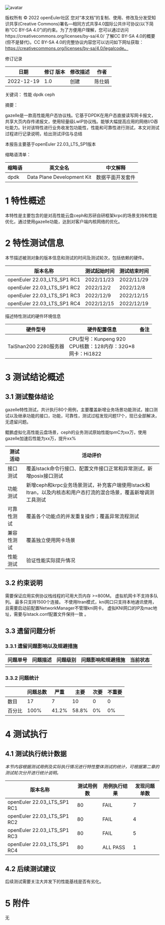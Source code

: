 

![avatar](D:/%E5%B7%A5%E4%BD%9C%E8%AE%B0%E5%BD%95/%E7%89%B9%E6%80%A7%E6%B5%8B%E8%AF%95/images/openEuler.png)

版权所有 © 2022  openEuler社区
 您对“本文档”的复制、使用、修改及分发受知识共享(Creative Commons)署名—相同方式共享4.0国际公共许可协议(以下简称“CC BY-SA 4.0”)的约束。为了方便用户理解，您可以通过访问https://creativecommons.org/licenses/by-sa/4.0/ 了解CC BY-SA 4.0的概要 (但不是替代)。CC BY-SA 4.0的完整协议内容您可以访问如下网址获取：https://creativecommons.org/licenses/by-sa/4.0/legalcode。

修订记录

| 日期       | 修订   版本 | 修改描述 | 作者   |
| ---------- | ----------- | -------- | ------ |
| 2022-12-19 | 1.0         | 创建     | 陈仕娟 |

 关键词： 性能 dpdk ceph

 
摘要：

gazelle是一款高性能用户态协议栈。它基于DPDK在用户态直接读写网卡报文，共享大页内存传递报文，使用轻量级LwIP协议栈。能够大幅提高应用的网络I/O吞吐能力。针对该特性进行业务收发包功能性，性能和可靠性进行测试，本文对测试过程进行记录说明，给出测试评估与总结

本报告主要基于openEuler 22.03_LTS_SP1版本


缩略语清单：

| 缩略语 | 英文全名 | 中文解释 |
| ------ | -------- | -------- |
| dpdk |Data Plane Development Kit|数据平面开发套件|

# 1     特性概述

本特性是主要包含的是对高性能云盘ceph和苏研自研框架krpc的场景支持和性能优化，通过使用gazelle功能，达到对客户端内核网络的优化。


# 2     特性测试信息

本节描述被测对象的版本信息和测试的时间及测试轮次，包括依赖的硬件。

| 版本名称                    | 测试起始时间 | 测试结束时间 |
| --------------------------- | ------------ | ------------ |
| openEuler 22.03_LTS_SP1 RC1 | 2022/11/23   | 2022/11/29   |
| openEuler 22.03_LTS_SP1 RC2 | 2022/12/2    | 2022/12/8    |
| openEuler 22.03_LTS_SP1 RC3 | 2022/12/9    | 2022/12/15   |
| openEuler 22.03_LTS_SP1 RC4 | 2022/12/15   | 2022/12/19   |

描述特性测试的硬件环境信息

| 硬件型号 | 硬件配置信息 | 备注   |
| -------- | ------------ | ------ |
| TaiShan200 2280服务器     | CPU型号：Kunpeng 920<br>CPU核数：128内存：32G*8<br>网卡：Hi1822  |  |

# 3     测试结论概述

## 3.1   测试整体结论

gazelle特性测试，共计执行80个用例，主要覆盖新增业务场景功能测试，接口测试以及继承功能的接口，功能，可靠性，测试过程发现问题17个，现已全部解决，无遗留问题。

鲲鹏虚拟化高性能云盘场景，ceph的业务测试原始性能tpmC为xx万，使用gazelle加速后性能为xx万，提升xx%

| 测试活动   | 活动评价                                                     |
| ---------- | ------------------------------------------------------------ |
| 接口测试   |覆盖lstack命令行接口、配置文件接口正常和异常测试，新增posix接口测试             |
| 功能测试   |新增ceph和krpc业务场景测试，补充客户端使用lstack和ltran，以及内核态和用户态打流的混合场景，覆盖新增调测工具测试 |
| 可靠性测试 |覆盖各个功能点的并发重复操作；覆盖异常流程测试               |
| 兼容性测试 |覆盖独立使用网卡场景              |
| 性能测试   |验证性能实际提升情况              |

## 3.2   约束说明

需要保证应用实例协议栈线程的可用大页内存 >=800M。
虚拟机网卡不支持多队列。
最多只支持1500个连接。
不使用ltran模式，kni网口只支持本地通讯使用，且需要启动前配置NetworkManager不管理kni网卡。
虚拟KNI网口的IP及mac地址，需要与lstack.conf配置文件保持一致 。

## 3.3   遗留问题分析

### 3.3.1 遗留问题影响以及规避措施

| 问题单号 | 问题描述 | 问题级别 | 问题影响和规避措施 | 当前状态 |
| -------- | -------- | -------- | ------------------ | -------- |
|          |          |          |                    |          |

### 3.3.2 问题统计

|        | 问题总数 | 严重 | 主要  | 次要  | 不重要 |
| ------ | -------- | ---- | ----- | ----- | ------ |
| 数目   | 17       | 7    | 10     | 0    | 0      |
| 百分比 | 100%     | 41.2% | 58.8% | 0% | 0%  |

# 4     测试执行

## 4.1   测试执行统计数据

*本节内容根据测试用例及实际执行情况进行特性整体测试的统计，可根据第二章的测试轮次分开进行统计说明。*

| 版本名称                    | 测试用例数 | 用例执行结果 | 发现问题单数 |
| --------------------------- | ---------- | ------------ | ------------ |
| openEuler 22.03_LTS_SP1 RC1 | 80         |  FAIL       | 7            |
| openEuler 22.03_LTS_SP1 RC2 | 80         |  FAIL      | 4            |
| openEuler 22.03_LTS_SP1 RC3 | 80         |  FAIL      | 5            |
| openEuler 22.03_LTS_SP1 RC4 | 80         | ALL PASS     | 1            |



## 4.2   后续测试建议

后续测试需要关注大并发下的性能基线是否有劣化。


# 5     附件

无